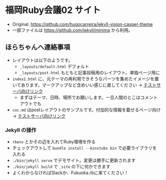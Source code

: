 # 福岡Ruby会議02 サイト

* Original: https://github.com/hugocarreira/jekyll-vision-casper-theme
* 一部ファイルは https://github.com/jekyll/minima から利用。

## ほらちゃんへ連絡事項

* レイアウトは以下のようです。
  * `_layouts/default.html` デフォルト
  * `_layouts/post.html` もともと記事投稿用のレイアウト。単独ページ用に
* `index2.html` に、元テーマの再利用できそうなパーツを集めたイメージを置いてあります。マークアップなど含めいい感じに直してください -> [テストサーバ向けリンク](http://127.0.0.1:4000/fukuoka02/index2.html)
  * まずはテーマ、日時、場所でお願いします。一旦人間のとこはコメントアウトでも
* `coc.md` はpostレイアウトのサンプルです。付加的な情報を載せるページ向け -> [テストサーバ向けリンク](http://127.0.0.1:4000/fukuoka02/coc.html)

### Jekyll の操作

* `rbenv` とかその辺を入れてRuby環境を作る
* チェックアウトして `bundle install --binstubs bin` で必要ライブラリを入れる
* `./bin/jekyll serve` でデモサイト。変更は勝手に更新されます
* `./bin/jekyll build` で `_site` の下に何かできます
* よくわからなければSlackか、Fukuoka.rbに来てください！
